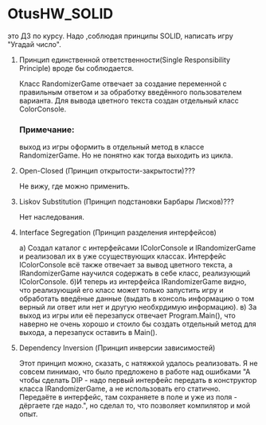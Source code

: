 # OtusHW_SOLID
это ДЗ по курсу. Надо ,соблюдая принципы SOLID, написать игру "Угадай число".

1) Принцип единственной ответственности(Single Responsibility Principle) вроде бы соблюдается.
   
   Класс RandomizerGame отвечает за создание переменной с правильным ответом и за обработку введённого пользователем варианта.
   Для вывода цветного текста создан отдельный класс ColorConsole.
   ### Примечание: 
     выход из игры оформить в отдельный метод в классе RandomizerGame. Но не понятно как тогда выходить из цикла.
   
2) Open-Closed (Принцип открытости-закрытости)???
   
   Не вижу, где можно применить.
   
3) Liskov Substitution (Принцип подстановки Барбары Лисков)???
   
   Нет наследования.
   
4) Interface Segregation (Принцип разделения интерфейсов)
   
   а) Создал каталог с интерфейсами IColorConsole и IRandomizerGame и реализовал их в уже ссуществующих классах.
   Интерфейс IColorConsole всё также отвечает за вывод цветного текста, а IRandomizerGame научился содержать в себе класс, реализующий IColorConsole.
   б)И теперь из интерфейса IRandomizerGame видно, что реализующий его класс может только запустить игру и обработать введёные данные (выдать в консоль информацию о том верный ли ответ или нет и другую необхрдимую информацию).
   в) За выход из игры или её перезапуск отвечает Program.Main(), что наверно не очень хорошо и стоило бы создать отдельный метод для выхода, а перезапуск оставить в Main().

5) Dependency Inversion (Принцип инверсии зависимостей)
   
   Этот принцип можно, сказать, с натяжкой удалось реализовать. Я не совсем пинимаю, что было предложено в работе над ошибками "А чтобы сделать DIP - надо первый интерфейс передать в конструктор класса IRandomizerGame, а не использовать его статично. Передаёте в интерфейс, там сохраняете в поле и уже из поля - дёргаете где надо.", но сделал то, что позволяет компилятор и мой опыт.

